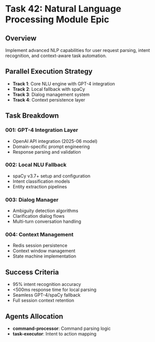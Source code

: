 # Task 42: Natural Language Processing Module Epic

## Overview
Implement advanced NLP capabilities for user request parsing, intent recognition, and context-aware task automation.

## Parallel Execution Strategy
- **Track 1**: Core NLU engine with GPT-4 integration
- **Track 2**: Local fallback with spaCy
- **Track 3**: Dialog management system
- **Track 4**: Context persistence layer

## Task Breakdown

### 001: GPT-4 Integration Layer
- OpenAI API integration (2025-06 model)
- Domain-specific prompt engineering
- Response parsing and validation

### 002: Local NLU Fallback
- spaCy v3.7+ setup and configuration
- Intent classification models
- Entity extraction pipelines

### 003: Dialog Manager
- Ambiguity detection algorithms
- Clarification dialog flows
- Multi-turn conversation handling

### 004: Context Management
- Redis session persistence
- Context window management
- State machine implementation

## Success Criteria
- 95% intent recognition accuracy
- <500ms response time for local parsing
- Seamless GPT-4/spaCy fallback
- Full session context retention

## Agents Allocation
- **command-processor**: Command parsing logic
- **task-executor**: Intent to action mapping